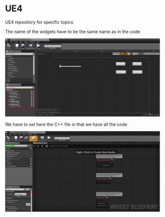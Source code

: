 # UE4
UE4 repository for specific topics

The name of the widgets have to be the same name as in the code

![](https://raw.githubusercontent.com/CesarSerradorCuevas/UE4/master/MD/X01.jpg)

We have to set here the C++ file in that we have all the code

![](https://raw.githubusercontent.com/CesarSerradorCuevas/UE4/master/MD/X02.jpg)
